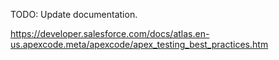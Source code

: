 TODO: Update documentation.

https://developer.salesforce.com/docs/atlas.en-us.apexcode.meta/apexcode/apex_testing_best_practices.htm
